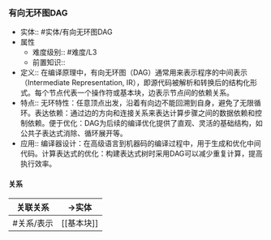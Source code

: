 ###  有向无环图DAG 
- 实体:: #实体/有向无环图DAG 
- 属性
	- 难度级别:: #难度/L3 
	- 前置知识::
- 定义:: 在编译原理中，有向无环图（DAG）通常用来表示程序的中间表示（Intermediate Representation, IR），即源代码被解析和转换后的结构化形式。每个节点代表一个操作符或基本块，边表示节点间的依赖关系。
- 特点:: 无环特性：任意顶点出发，沿着有向边不能回溯到自身，避免了无限循环。表达依赖：通过边的方向和连接关系来表达计算步骤之间的数据依赖和控制依赖。便于优化：DAG为后续的编译优化提供了直观、灵活的基础结构，如公共子表达式消除、循环展开等。
- 应用:: 编译器设计：在高级语言到机器码的编译过程中，用于生成和优化中间代码。计算表达式的优化：构建表达式树时采用DAG可以减少重复计算，提高执行效率。
#### 关系
| 关联关系 | ->实体 |
| ---- | ---- |
| #关系/表示 | [[基本块]] |